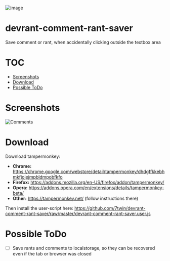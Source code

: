 ![image](https://user-images.githubusercontent.com/32747235/40582249-42a1c50e-6170-11e8-9bea-6fc616cec14a.png)

# devrant-comment-rant-saver
Save comment or rant, when accidentally clicking outside the textbox area

# TOC
* [Screenshots](#screenshots)
* [Download](#download)
* [Possible ToDo](#possible-todo)

# Screenshots
![Comments](https://user-images.githubusercontent.com/32747235/40582255-63bd8bf6-6170-11e8-80ab-f8fc7802ec82.gif)

# Download
Download tampermonkey:

* **Chrome:** https://chrome.google.com/webstore/detail/tampermonkey/dhdgffkkebhmkfjojejmpbldmpobfkfo
* **Firefox:** https://addons.mozilla.org/en-US/firefox/addon/tampermonkey/
* **Opera:** https://addons.opera.com/en/extensions/details/tampermonkey-beta/
* **Other:** https://tampermonkey.net/ (follow instructions there)

Then install the user-script here: https://github.com/7twin/devrant-comment-rant-saver/raw/master/devrant-comment-rant-saver.user.js

# Possible ToDo
- [ ] Save rants and comments to localstorage, so they can be recovered even if the tab or browser was closed
